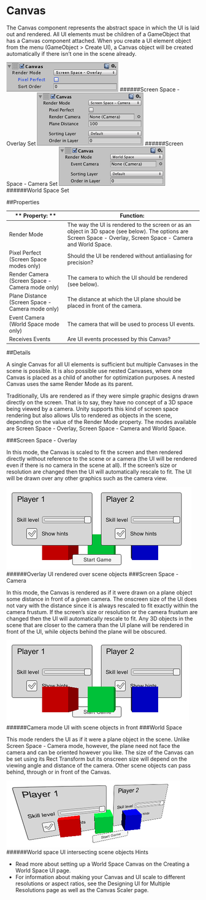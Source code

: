 # Canvas

The Canvas component represents the abstract space in which the UI is laid out and rendered. All UI elements must be children of a GameObject that has a Canvas component attached. When you create a UI element object from the menu (GameObject > Create UI), a Canvas object will be created automatically if there isn’t one in the scene already.

![](Main/UI_CanvasInspector.png)
######Screen Space - Overlay Set
![](Main/UI_CanvasScreenSpaceCameraInspector.png)
######Screen Space - Camera Set
![](Main/UI_CanvasWorldSpaceInspector.png)
######World Space Set

##Properties

|** Property:	** | **Function:** |
| -- | -- |
| Render Mode	 | The way the UI is rendered to the screen or as an object in 3D space (see below). The options are Screen Space - Overlay, Screen Space - Camera and World Space. |
| Pixel Perfect (Screen Space modes only)	 | Should the UI be rendered without antialiasing for precision? |
| Render Camera (Screen Space - Camera mode only)	 | The camera to which the UI should be rendered (see below). |
| Plane Distance (Screen Space - Camera mode only)	 | The distance at which the UI plane should be placed in front of the camera. |
| Event Camera (World Space mode only)	 | The camera that will be used to process UI events. |
| Receives Events	 | Are UI events processed by this Canvas? |

##Details

A single Canvas for all UI elements is sufficient but multiple Canvases in the scene is possible. It is also possible use nested Canvases, where one Canvas is placed as a child of another for optimization purposes. A nested Canvas uses the same Render Mode as its parent.

Traditionally, UIs are rendered as if they were simple graphic designs drawn directly on the screen. That is to say, they have no concept of a 3D space being viewed by a camera. Unity supports this kind of screen space rendering but also allows UIs to rendered as objects in the scene, depending on the value of the Render Mode property. The modes available are Screen Space - Overlay, Screen Space - Camera and World Space.

###Screen Space - Overlay

In this mode, the Canvas is scaled to fit the screen and then rendered directly without reference to the scene or a camera (the UI will be rendered even if there is no camera in the scene at all). If the screen’s size or resolution are changed then the UI will automatically rescale to fit. The UI will be drawn over any other graphics such as the camera view.

![](Main/CanvasOverlay.png)
######Overlay UI rendered over scene objects
###Screen Space - Camera

In this mode, the Canvas is rendered as if it were drawn on a plane object some distance in front of a given camera. The onscreen size of the UI does not vary with the distance since it is always rescaled to fit exactly within the camera frustum. If the screen’s size or resolution or the camera frustum are changed then the UI will automatically rescale to fit. Any 3D objects in the scene that are closer to the camera than the UI plane will be rendered in front of the UI, while objects behind the plane will be obscured.

![](Main/CanvasCamera.png)
######Camera mode UI with scene objects in front
###World Space

This mode renders the UI as if it were a plane object in the scene. Unlike Screen Space - Camera mode, however, the plane need not face the camera and can be oriented however you like. The size of the Canvas can be set using its Rect Transform but its onscreen size will depend on the viewing angle and distance of the camera. Other scene objects can pass behind, through or in front of the Canvas.

![](Main/CanvasWorldSpace.png)
######World space UI intersecting scene objects
Hints

* Read more about setting up a World Space Canvas on the Creating a World Space UI page.
* For information about making your Canvas and UI scale to different resolutions or aspect ratios, see the Designing UI for Multiple Resolutions page as well as the Canvas Scaler page.